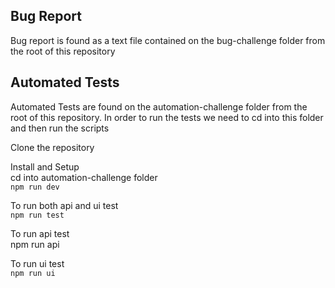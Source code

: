 ## Bug Report
Bug report is found as a text file contained on the bug-challenge folder from the root of this repository

## Automated Tests
Automated Tests are found on the automation-challenge folder from the root of this repository. In order to run the tests we need to cd into this folder and then run the scripts

Clone the repository

Install and Setup<br>
cd into automation-challenge folder<br>
`npm run dev`

To run both api and ui test<br>
`npm run test`

To run api test<br>
npm run api

To run ui test<br>
`npm run ui`
